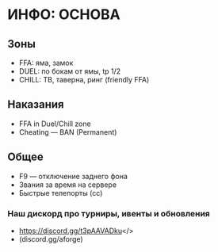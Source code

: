 # ИНФО: ОСНОВА

## Зоны
- FFA: яма, замок
- DUEL: по бокам от ямы, tp 1/2
- CHILL: ТВ, таверна, ринг (friendly FFA)

## Наказания
- FFA in Duel/Chill zone
- Cheating — BAN (Permanent)

## Общее
- F9 — отключение заднего фона
- Звания за время на сервере
- Быстрые телепорты (cc)

### Наш дискорд про турниры, ивенты и обновления 
- <a id="Adamdntium FORGE">https://discord.gg/t3pAAVADku</>
- (discord.gg/aforge)
